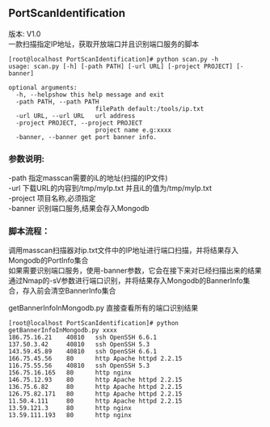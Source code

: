 ## PortScanIdentification
版本: V1.0  
一款扫描指定IP地址，获取开放端口并且识别端口服务的脚本

    [root@localhost PortScanIdentification]# python scan.py -h
    usage: scan.py [-h] [-path PATH] [-url URL] [-project PROJECT] [-banner]
    
    optional arguments:
      -h, --helpshow this help message and exit
      -path PATH, --path PATH
    						filePath default:/tools/ip.txt
      -url URL, --url URL   url address
      -project PROJECT, --project PROJECT
							project name e.g:xxxx
      -banner, --banner get port banner info.
    
### 参数说明:
-path 指定masscan需要的iL的地址(扫描的IP文件)  
-url 下载URL的内容到/tmp/myIp.txt 并且iL的值为/tmp/myIp.txt  
-project 项目名称,必须指定  
-banner 识别端口服务,结果会存入Mongodb

### 脚本流程：
调用masscan扫描器对ip.txt文件中的IP地址进行端口扫描，并将结果存入Mongodb的PortInfo集合  
如果需要识别端口服务，使用-banner参数，它会在接下来对已经扫描出来的结果通过Nmap的-sV参数进行端口识别，并将结果存入Mongodb的BannerInfo集合，存入前会清空BannerInfo集合

getBannerInfoInMongodb.py 直接查看所有的端口识别结果

    [root@localhost PortScanIdentification]# python getBannerInfoInMongodb.py xxxx 
    186.75.16.21	40810	ssh OpenSSH 6.6.1
    137.50.3.42     40810	ssh OpenSSH 5.3
    143.59.45.89	40810	ssh OpenSSH 6.6.1
    166.75.45.56	80      http Apache httpd 2.2.15
    116.75.55.56	40810	ssh OpenSSH 5.3
    156.75.16.165	80      http nginx
    146.75.12.93	80      http Apache httpd 2.2.15
    136.75.6.82     80      http Apache httpd 2.2.15
    126.75.82.171	80      http Apache httpd 2.2.15
    11.50.4.111     80      http Apache httpd 2.2.15
    13.59.121.3     80      http nginx
    13.59.111.193	80      http nginx
    

